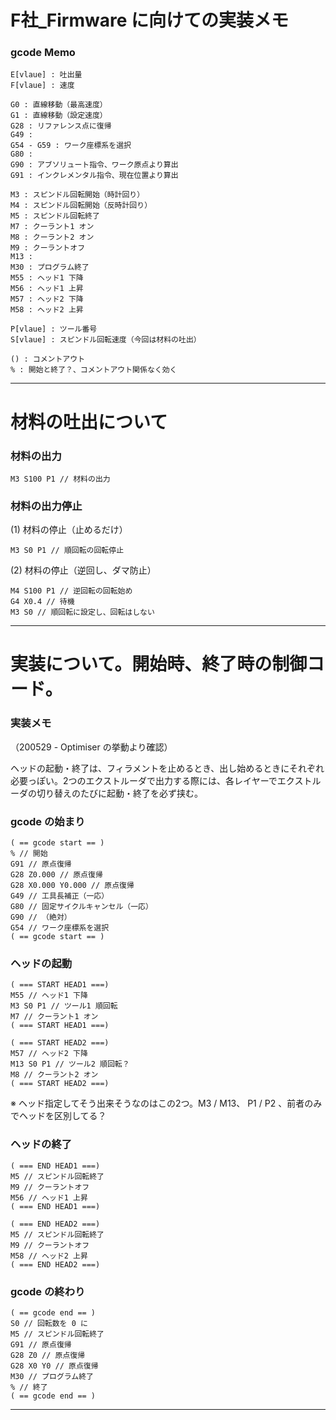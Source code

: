 # F社_Firmware に向けての実装メモ  


### gcode Memo

```
E[vlaue] : 吐出量
F[vlaue] : 速度

G0 : 直線移動（最高速度）
G1 : 直線移動（設定速度）
G28 : リファレンス点に復帰
G49 : 
G54 - G59 : ワーク座標系を選択
G80 : 
G90 : アブソリュート指令、ワーク原点より算出
G91 : インクレメンタル指令、現在位置より算出

M3 : スピンドル回転開始（時計回り）
M4 : スピンドル回転開始（反時計回り）
M5 : スピンドル回転終了
M7 : クーラント1 オン
M8 : クーラント2 オン
M9 : クーラントオフ
M13 : 
M30 : プログラム終了
M55 : ヘッド1 下降
M56 : ヘッド1 上昇
M57 : ヘッド2 下降
M58 : ヘッド2 上昇

P[vlaue] : ツール番号
S[vlaue] : スピンドル回転速度（今回は材料の吐出）  

() : コメントアウト
% : 開始と終了？、コメントアウト関係なく効く
```


---  


# 材料の吐出について  

### 材料の出力  

```gcode
M3 S100 P1 // 材料の出力
```

### 材料の出力停止  

(1) 材料の停止（止めるだけ）  

```gcode
M3 S0 P1 // 順回転の回転停止
```

(2) 材料の停止（逆回し、ダマ防止）  

```gcode
M4 S100 P1 // 逆回転の回転始め
G4 X0.4 // 待機
M3 S0 // 順回転に設定し、回転はしない
```


---  


# 実装について。開始時、終了時の制御コード。  

### 実装メモ  

（200529 - Optimiser の挙動より確認）  

ヘッドの起動・終了は、フィラメントを止めるとき、出し始めるときにそれぞれ必要っぽい。2つのエクストルーダで出力する際には、各レイヤーでエクストルーダの切り替えのたびに起動・終了を必ず挟む。  


### gcode の始まり  

```gcode
( == gcode start == )
% // 開始
G91 // 原点復帰
G28 Z0.000 // 原点復帰
G28 X0.000 Y0.000 // 原点復帰
G49 // 工具長補正（一応）
G80 // 固定サイクルキャンセル（一応）
G90 // （絶対）
G54 // ワーク座標系を選択
( == gcode start == )
```


### ヘッドの起動    

```gcode
( === START HEAD1 ===)
M55 // ヘッド1 下降
M3 S0 P1 // ツール1 順回転
M7 // クーラント1 オン
( === START HEAD1 ===)
```

```gcode
( === START HEAD2 ===)
M57 // ヘッド2 下降
M13 S0 P1 // ツール2 順回転？
M8 // クーラント2 オン
( === START HEAD2 ===)
```

※ ヘッド指定してそう出来そうなのはこの2つ。M3 / M13、 P1 / P2 、前者のみでヘッドを区別してる？  


### ヘッドの終了  

```gcode
( === END HEAD1 ===)
M5 // スピンドル回転終了
M9 // クーラントオフ
M56 // ヘッド1 上昇
( === END HEAD1 ===)
```

```gcode
( === END HEAD2 ===)
M5 // スピンドル回転終了
M9 // クーラントオフ
M58 // ヘッド2 上昇
( === END HEAD2 ===)
```

### gcode の終わり  

```gcode
( == gcode end == )
S0 // 回転数を 0 に
M5 // スピンドル回転終了
G91 // 原点復帰
G28 Z0 // 原点復帰
G28 X0 Y0 // 原点復帰
M30 // プログラム終了
% // 終了
( == gcode end == )
```


---